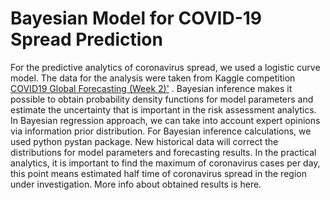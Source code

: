 # Bayesian Model for COVID-19 Spread Prediction
For the predictive analytics of coronavirus spread, we used a logistic curve model.
 The data for the analysis were taken from Kaggle competition <a href='https://www.kaggle.com/c/covid19-global-forecasting-week-2'>COVID19 Global Forecasting (Week 2)'</a> .  Bayesian inference makes it possible to obtain probability density functions for model parameters and estimate the uncertainty that is important in the risk assessment analytics. In Bayesian regression approach, we can take into account expert opinions via information prior distribution. For Bayesian inference calculations, we used python pystan package. New historical data will correct the distributions for model parameters and forecasting results. In the practical analytics, it is important to find the maximum of coronavirus cases per day, this point means  estimated half time of coronavirus spread in the region under investigation. More info about obtained results is here.
